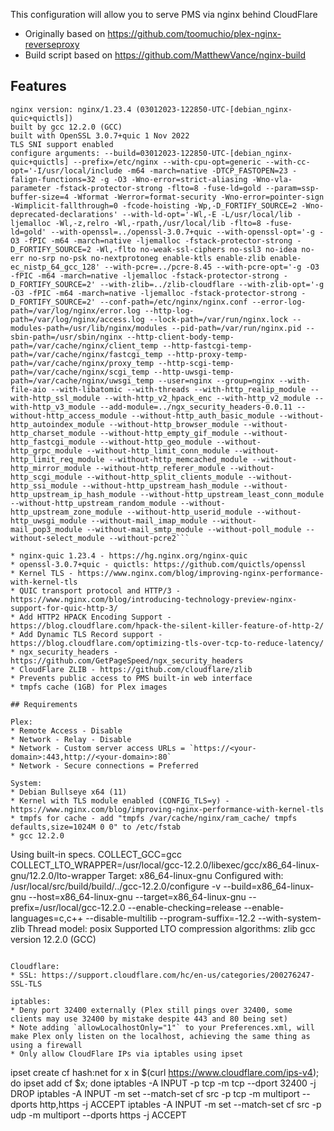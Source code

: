 This configuration will allow you to serve PMS via nginx behind CloudFlare

 * Originally based on https://github.com/toomuchio/plex-nginx-reverseproxy
 * Build script based on https://github.com/MatthewVance/nginx-build

## Features

```
nginx version: nginx/1.23.4 (03012023-122850-UTC-[debian_nginx-quic+quictls])
built by gcc 12.2.0 (GCC)
built with OpenSSL 3.0.7+quic 1 Nov 2022
TLS SNI support enabled
configure arguments: --build=03012023-122850-UTC-[debian_nginx-quic+quictls] --prefix=/etc/nginx --with-cpu-opt=generic --with-cc-opt='-I/usr/local/include -m64 -march=native -DTCP_FASTOPEN=23 -falign-functions=32 -g -O3 -Wno-error=strict-aliasing -Wno-vla-parameter -fstack-protector-strong -flto=8 -fuse-ld=gold --param=ssp-buffer-size=4 -Wformat -Werror=format-security -Wno-error=pointer-sign -Wimplicit-fallthrough=0 -fcode-hoisting -Wp,-D_FORTIFY_SOURCE=2 -Wno-deprecated-declarations' --with-ld-opt='-Wl,-E -L/usr/local/lib -ljemalloc -Wl,-z,relro -Wl,-rpath,/usr/local/lib -flto=8 -fuse-ld=gold' --with-openssl=../openssl-3.0.7+quic --with-openssl-opt='-g -O3 -fPIC -m64 -march=native -ljemalloc -fstack-protector-strong -D_FORTIFY_SOURCE=2 -Wl,-flto no-weak-ssl-ciphers no-ssl3 no-idea no-err no-srp no-psk no-nextprotoneg enable-ktls enable-zlib enable-ec_nistp_64_gcc_128' --with-pcre=../pcre-8.45 --with-pcre-opt='-g -O3 -fPIC -m64 -march=native -ljemalloc -fstack-protector-strong -D_FORTIFY_SOURCE=2' --with-zlib=../zlib-cloudflare --with-zlib-opt='-g -O3 -fPIC -m64 -march=native -ljemalloc -fstack-protector-strong -D_FORTIFY_SOURCE=2' --conf-path=/etc/nginx/nginx.conf --error-log-path=/var/log/nginx/error.log --http-log-path=/var/log/nginx/access.log --lock-path=/var/run/nginx.lock --modules-path=/usr/lib/nginx/modules --pid-path=/var/run/nginx.pid --sbin-path=/usr/sbin/nginx --http-client-body-temp-path=/var/cache/nginx/client_temp --http-fastcgi-temp-path=/var/cache/nginx/fastcgi_temp --http-proxy-temp-path=/var/cache/nginx/proxy_temp --http-scgi-temp-path=/var/cache/nginx/scgi_temp --http-uwsgi-temp-path=/var/cache/nginx/uwsgi_temp --user=nginx --group=nginx --with-file-aio --with-libatomic --with-threads --with-http_realip_module --with-http_ssl_module --with-http_v2_hpack_enc --with-http_v2_module --with-http_v3_module --add-module=../ngx_security_headers-0.0.11 --without-http_access_module --without-http_auth_basic_module --without-http_autoindex_module --without-http_browser_module --without-http_charset_module --without-http_empty_gif_module --without-http_fastcgi_module --without-http_geo_module --without-http_grpc_module --without-http_limit_conn_module --without-http_limit_req_module --without-http_memcached_module --without-http_mirror_module --without-http_referer_module --without-http_scgi_module --without-http_split_clients_module --without-http_ssi_module --without-http_upstream_hash_module --without-http_upstream_ip_hash_module --without-http_upstream_least_conn_module --without-http_upstream_random_module --without-http_upstream_zone_module --without-http_userid_module --without-http_uwsgi_module --without-mail_imap_module --without-mail_pop3_module --without-mail_smtp_module --without-poll_module --without-select_module --without-pcre2```

* nginx-quic 1.23.4 - https://hg.nginx.org/nginx-quic
* openssl-3.0.7+quic - quictls: https://github.com/quictls/openssl
* Kernel TLS - https://www.nginx.com/blog/improving-nginx-performance-with-kernel-tls
* QUIC transport protocol and HTTP/3 - https://www.nginx.com/blog/introducing-technology-preview-nginx-support-for-quic-http-3/
* Add HTTP2 HPACK Encoding Support - https://blog.cloudflare.com/hpack-the-silent-killer-feature-of-http-2/
* Add Dynamic TLS Record support - https://blog.cloudflare.com/optimizing-tls-over-tcp-to-reduce-latency/
* ngx_security_headers - https://github.com/GetPageSpeed/ngx_security_headers
* CloudFlare ZLIB - https://github.com/cloudflare/zlib
* Prevents public access to PMS built-in web interface
* tmpfs cache (1GB) for Plex images
 
## Requirements
 
Plex:
* Remote Access - Disable
* Network - Relay - Disable
* Network - Custom server access URLs = `https://<your-domain>:443,http://<your-domain>:80`
* Network - Secure connections = Preferred

System: 
* Debian Bullseye x64 (11)
* Kernel with TLS module enabled (CONFIG_TLS=y) - https://www.nginx.com/blog/improving-nginx-performance-with-kernel-tls
* tmpfs for cache - add "tmpfs /var/cache/nginx/ram_cache/ tmpfs defaults,size=1024M 0 0" to /etc/fstab
* gcc 12.2.0

```
Using built-in specs.
COLLECT_GCC=gcc
COLLECT_LTO_WRAPPER=/usr/local/gcc-12.2.0/libexec/gcc/x86_64-linux-gnu/12.2.0/lto-wrapper
Target: x86_64-linux-gnu
Configured with: /usr/local/src/build/build/../gcc-12.2.0/configure -v --build=x86_64-linux-gnu --host=x86_64-linux-gnu --target=x86_64-linux-gnu --prefix=/usr/local/gcc-12.2.0 --enable-checking=release --enable-languages=c,c++ --disable-multilib --program-suffix=-12.2 --with-system-zlib
Thread model: posix
Supported LTO compression algorithms: zlib
gcc version 12.2.0 (GCC)
```

Cloudflare:
* SSL: https://support.cloudflare.com/hc/en-us/categories/200276247-SSL-TLS

iptables:
* Deny port 32400 externally (Plex still pings over 32400, some clients may use 32400 by mistake despite 443 and 80 being set)
* Note adding `allowLocalhostOnly="1"` to your Preferences.xml, will make Plex only listen on the localhost, achieving the same thing as using a firewall
* Only allow CloudFlare IPs via iptables using ipset

```
ipset create cf hash:net
for x in $(curl https://www.cloudflare.com/ips-v4); do ipset add cf $x; done
iptables -A INPUT -p tcp -m tcp --dport 32400 -j DROP
iptables -A INPUT -m set --match-set cf src -p tcp -m multiport --dports http,https -j ACCEPT
iptables -A INPUT -m set --match-set cf src -p udp -m multiport --dports https -j ACCEPT
```
